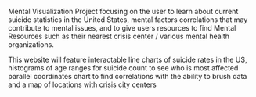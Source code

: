 Mental Visualization Project focusing on the user to learn about current suicide statistics in the United States,
mental factors correlations that may contribute to mental issues, and to give users resources
to find Mental Resources such as their nearest crisis center / various mental health organizations.

This website will feature interactable line charts of suicide rates in the US, histograms of age ranges for suicide count to see
who is most affected parallel coordinates chart to find correlations with the ability to brush data
and a map of locations with crisis city centers 